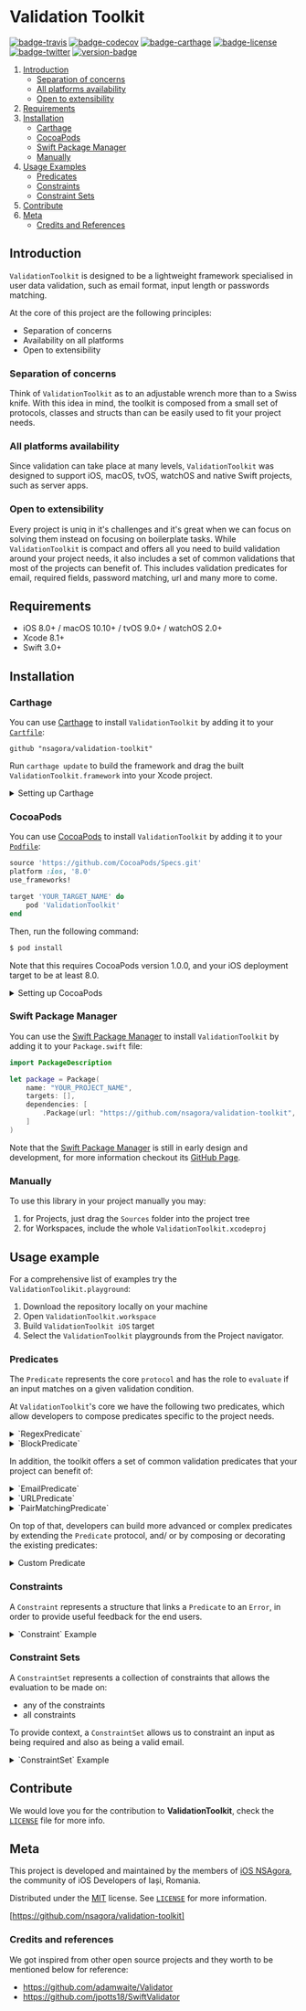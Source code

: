 # Validation Toolkit

[![badge-travis]][url-travis] [![badge-codecov]][url-codecov] [![badge-carthage]][url-carthage] [![badge-license]][url-license] [![badge-twitter]][url-twitter] [![version-badge]][url-validationtoolkit]

1. [Introduction](#introduction)
	- [Separation of concerns](#separation-of-concerns)
	- [All platforms availability](#all-platforms-availability)
	- [Open to extensibility](#open-to-extensibility)
2. [Requirements](#requirements)
3. [Installation](#installation)
	- [Carthage](#carthage)
	- [CocoaPods](#cocoapods)
	- [Swift Package Manager](#swift-package-manager)
	- [Manually](#manually)
4. [Usage Examples](#usage-examples)
	- [Predicates](#predicates)
	- [Constraints](#constraints)
	- [Constraint Sets](#constraint-sets)
6. [Contribute](#contribute)
7. [Meta](#meta)
	- [Credits and References](#credits-and-references)

## Introduction

`ValidationToolkit` is designed to be a lightweight framework specialised in user data validation, such as email format, input length or passwords matching.

At the core of this project are the following principles:

- Separation of concerns
- Availability on all platforms
- Open to extensibility

### Separation of concerns

Think of `ValidationToolkit` as to an adjustable wrench more than to a Swiss knife.
With this idea in mind, the toolkit is composed from a small set of protocols, classes and structs than can be easily used to fit your project needs.

### All platforms availability

Since validation can take place at many levels, `ValidationToolkit` was designed to support iOS, macOS, tvOS, watchOS and native Swift projects, such as server apps.

### Open to extensibility

Every project is uniq in it's challenges and it's great when we can focus on solving them instead on focusing on boilerplate tasks.
While `ValidationToolkit` is compact and offers all you need to build validation around your project needs, it also includes a set of common validations that most of the projects can benefit of.
This includes validation predicates for email, required fields, password matching, url and many more to come.

## Requirements
- iOS 8.0+ / macOS 10.10+ / tvOS 9.0+ / watchOS 2.0+
- Xcode 8.1+
- Swift 3.0+

## Installation

### Carthage

You can use [Carthage][url-carthage] to install `ValidationToolkit` by adding it to your [`Cartfile`][url-carthage-cartfile]:

```
github "nsagora/validation-toolkit"
```

Run `carthage update` to build the framework and drag the built `ValidationToolkit.framework` into your Xcode project.

<details>
<summary>Setting up Carthage</summary>

[Carthage][url-carthage] is a decentralised dependency manager that builds your dependencies and provides you with binary frameworks.

You can install [Carthage][url-carthage] with [Homebrew][url-homebrew] using the following command:

```bash
$ brew update
$ brew install carthage
```

</details>

### CocoaPods

You can use [CocoaPods][url-cocoapods] to install `ValidationToolkit` by adding it to your [`Podfile`][url-cocoapods-podfile]:

```ruby
source 'https://github.com/CocoaPods/Specs.git'
platform :ios, '8.0'
use_frameworks!

target 'YOUR_TARGET_NAME' do
	pod 'ValidationToolkit'
end
```

Then, run the following command:

```bash
$ pod install
```

Note that this requires CocoaPods version 1.0.0, and your iOS deployment target to be at least 8.0.

<details>
<summary>Setting up CocoaPods</summary>

[CocoaPods][url-cocoapods] is a dependency manager for Cocoa projects. You can install it with the following command:

```
$ gem install cocoapods
```
</details>

### Swift Package Manager

You can use the [Swift Package Manager][url-swift-package-manager] to install `ValidationToolkit` by adding it to your `Package.swift` file:

```swift
import PackageDescription

let package = Package(
    name: "YOUR_PROJECT_NAME",
    targets: [],
    dependencies: [
        .Package(url: "https://github.com/nsagora/validation-toolkit", majorVersion: 1),
    ]
)
```

Note that the [Swift Package Manager][url-swift-package-manager] is still in early design and development, for more information checkout its [GitHub Page][url-swift-package-manager-github].

### Manually
To use this library in your project manually you may:

1. for Projects, just drag the `Sources` folder into the project tree
2. for Workspaces, include the whole `ValidationToolkit.xcodeproj`

## Usage example
For a comprehensive list of examples try the `ValidationToolikit.playground`:

1. Download the repository locally on your machine
2. Open `ValidationToolkit.workspace`
3. Build `ValidationToolkit iOS` target
4. Select the `ValidationToolkit` playgrounds from the Project navigator.

### Predicates

The `Predicate` represents the core `protocol` and has the role to `evaluate` if an input matches on a given validation condition.

At `ValidationToolkit`'s core we have the following two predicates, which allow developers to compose predicates specific to the project needs.

<details>
<summary>`RegexPredicate`</summary>

```swift
let predicate = RegexPredicate(expression: "^[a-z]$")
predicate.evaluate(with: "a") // returns true
predicate.evaluate(with: "5") // returns false
predicate.evaluate(with: "ab") // returns false
```
</details>

<details>
<summary>`BlockPredicate`</summary>

```swift
let pred = BlockPredicate<String> { $0.characters.count > 2 }
predicate.evaluate(with: "a") // returns false
predicate.evaluate(with: "abc") // returns true
```
</details>

In addition, the toolkit offers a set of common validation predicates that your project can benefit of:

<details>
<summary>`EmailPredicate`</summary>

```swift
let predicate = EmailPredicate()
predicate.evaluate(with: "hello@") // returns false
predicate.evaluate(with: "hello@nsagora.com") // returns true
predicate.evaluate(with: "héllo@nsagora.com") // returns true
```
</details>

<details>
<summary>`URLPredicate`</summary>

```swift
let predicate = URLPredicate()
predicate.evaluate(with: "http://www.url.com") // returns true
predicate.evaluate(with: "http:\\www.url.com") // returns false
```
</details>

<details>
<summary>`PairMatchingPredicate`</summary>

```swift
let predicate = PairMatchingPredicate()
predicate.evaluate(with: ("swift", "swift")) // returns true
predicate.evaluate(with: ("swift", "obj-c")) // returns false
```
</details>

On top of that, developers can build more advanced or complex predicates by extending the `Predicate` protocol, and/ or by composing or decorating the existing predicates:

<details>
<summary>Custom Predicate</summary>

```swift
public class MinLenghtPredicate: Predicate {

    public typealias InputType = String

    private let minLenght:Int

    public init(minLenght:Int) {
        self.minLenght = minLenght
    }

    public func evaluate(with input: String) -> Bool {
        return input.characters.count >= minLenght
    }
}

let predicate = MinLenghtPredicate(minLenght: 5)
predicate.evaluate(with: "alph") // returns false
predicate.evaluate(with: "alpha") // returns true
predicate.evaluate(with: "alphabet") // returns true
```
</details>

### Constraints

A `Constraint` represents a structure that links a `Predicate` to an `Error`, in order to provide useful feedback for the end users.

<details>
<summary>`Constraint` Example</summary>

```swift
let predicate = BlockPredicate<String> { $0 == "Mr. Goodbytes" }
let constraint = Constraint(predicate: predicate, error: MyError.magicWord)

let result = constraint.evaluate(with: "please")
switch result {
case .valid:
    print("access granted...")
case .invalid(let error as MyError):
    print(error.errorDescription)
}
```

```swift
enum MyError:Error {
    case magicWord
}

extension MyError: LocalizedError {
    var errorDescription:String? {
        return "Ah Ah Ah! You didn't say the magic word!"
    }
}
```
</details>

### Constraint Sets

A `ConstraintSet` represents a collection of constraints that allows the evaluation to be made on:

- any of the constraints
- all constraints

To provide context, a `ConstraintSet` allows us to constraint an input as being required and also as being a valid email.

<details>
<summary>`ConstraintSet` Example</summary>

The classic validation example is that of the login form, whereby users are prompted to enter their *username* and *password*. This process typically entails some form of validation, but the logic itself is often unstructured and spread out through a view controller. Similarly, the logic is often invoked through various user interactions (e.g. typing characters into a field, and tapping a *Login* button).

`ValidationToolkit` seeks instead to consolidate, standardise, and make explicit the logic that is being used to validate user input. To this end, the below example demonstrates construction of a full `ConstraintSet` object that can be used to enforce requirements on the username input data:

```swift

// Setup a `Constraint` used to check the length of the username
let usernameLengthConstraint = { () -> Constraint<String> in
    let pred = BlockPredicate<String> { $0.characters.count > 2 }
    return Constraint(predicate: pred, error: FormError.UserName.tooShort)
}()

// Setup a `Constraint` used to check the characters contained within the username
let usernameCharactersConstraint = { () -> Constraint<String> in
    let pred = RegexPredicate(expression: "^[0-9a-Z_\\-]*?$")
    return Constraint<String>(predicate: pred, error: FormError.UserName.invalidCharacters)
}()

// Create our `ConstraintSet` to compose the two constraints
let usernameConstraints = [usernameLengthConstraint, usernameCharactersConstraint];
let usernameValidator = ConstraintSet<String>(constraints: usernameConstraints)

// Evaluate user input, and collect results
let results = usernameValidator.evaluateAll(input: "nsagora")
let errorMessages = results.flatMap { result -> String? in
    switch result {
    case .valid:
        return nil
    case .invalid(let error):
        return error.localizedDescription
    }
}

print(errorMessages)
```

```swift
// Define form errors

enum FormError {

    enum UserName:Error {
        case tooShort
        case invalidCharacters
    }
}

extension FormError.UserName: LocalizedError {

    var errorDescription:String? {
        switch self {
        case .tooShort:
            return "Username must be at least 3 characters long."
        case .invalidCharacters:
            return "Username must only contain alphanumeric characters, dashes, and underscores."
        }
    }
}
```

From above, we see that once we've constructed the `usernameValidator`, we're simply calling `evaluateAll(input:)` to get a list of results. These results we can then map into an array of error messages, which we can handle as we please. You can imagine that we might construct this `usernameValidator` once, and simply evaluate it against the user input data when we want to perform validation on the username.
</details>

## Contribute

We would love you for the contribution to **ValidationToolkit**, check the [``LICENSE``][url-license-file] file for more info.

## Meta

This project is developed and maintained by the members of [iOS NSAgora][url-twitter], the community of iOS Developers of Iași, Romania.

Distributed under the [MIT][url-license] license. See [``LICENSE``][url-license-file] for more information.

[https://github.com/nsagora/validation-toolkit]

### Credits and references

We got inspired from other open source projects and they worth to be mentioned below for reference:

- https://github.com/adamwaite/Validator
- https://github.com/jpotts18/SwiftValidator

[url-validationtoolkit]: https://github.com/nsagora/validation-toolkit

[url-carthage]: https://github.com/Carthage/Carthage
[url-carthage-cartfile]: https://github.com/Carthage/Carthage/blob/master/Documentation/Artifacts.md#cartfile

[url-cocoapods]: https://cocoapods.org
[url-cocoapods-podfile]: https://guides.cocoapods.org/syntax/podfile.html

[url-swift-package-manager]: https://swift.org/package-manager
[url-swift-package-manager-github]: https://github.com/apple/swift-package-manager

[url-license]: http://choosealicense.com/licenses/mit/
[url-license-file]: https://github.com/nsagora/validation-toolkit/blob/master/LICENSE
[url-twitter]: https://twitter.com/nsagora
[url-travis]: https://travis-ci.org/nsagora/validation-toolkit
[url-codecov]: https://codecov.io/gh/nsagora/validation-toolkit
[url-homebrew]: http://brew.sh/

[badge-license]: https://img.shields.io/badge/license-MIT-blue.svg?style=flat
[badge-twitter]: https://img.shields.io/badge/twitter-%40nsgaora-blue.svg?style=flat
[badge-travis]: https://travis-ci.org/nsagora/validation-toolkit.svg?branch=develop
[badge-codecov]: https://codecov.io/gh/nsagora/validation-toolkit/branch/develop/graph/badge.svg
[badge-carthage]: https://img.shields.io/badge/carthage-compatible-4BC51D.svg?style=flat
[version-badge]: https://img.shields.io/badge/version-0.5.0-blue.svg?style=flat


